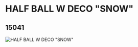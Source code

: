 # HALF BALL W DECO "SNOW"
## 15041
![HALF BALL W DECO "SNOW"](https://lc-www-live-s.legocdn.com/media/bricks/5/2/6045318.jpg)